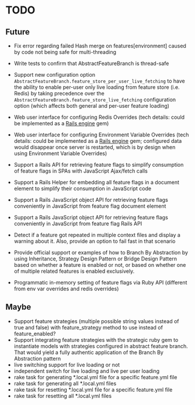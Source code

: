 # TODO

## Future

- Fix error regarding failed Hash merge on features[environment] caused by code not being safe for multi-threading
- Write tests to confirm that AbstractFeatureBranch is thread-safe

- Support new configuration option `AbstractFeatureBranch.feature_store_per_user_live_fetching` to have the ability to enable per-user only live loading from feature store (i.e. Redis) by taking precedence over the `AbstractFeatureBranch.feature_store_live_fetching` configuration option (which affects both general and per-user feature loading)

- Web user interface for configuring Redis Overrides (tech details: could be implemented as a [Rails engine](https://guides.rubyonrails.org/engines.html) gem)
- Web user interface for configuring Environment Variable Overrides (tech details: could be implemented as a [Rails engine](https://guides.rubyonrails.org/engines.html) gem; configured data would disappear once server is restarted, which is by design when using Environment Variable Overrides)
- Support a Rails API for retrieving feature flags to simplify consumption of feature flags in SPAs with JavaScript Ajax/fetch calls
- Support a Rails Helper for embedding all feature flags in a document element to simplify their consumption in JavaScript code
- Support a Rails JavaScript object API for retrieving feature flags conveniently in JavaScript from feature flag document element
- Support a Rails JavaScript object API for retrieving feature flags conveniently in JavaScript from feature flag Rails API
- Detect if a feature got repeated in multiple context files and display a warning about it. Also, provide an option to fail fast in that scenario
- Provide official support or examples of how to Branch By Abstraction by using Inheritance, Strategy Design Pattern or Bridge Design Pattern based on whether a feature is enabled or not, or based on whether one of multiple related features is enabled exclusively.
- Programmatic in-memory setting of feature flags via Ruby API (different from env var overrides and redis overrides)

## Maybe

- Support feature strategies (multiple possible string values instead of true and false) with feature_strategy method to use instead of feature_enabled?
- Support integrating feature strategies with the strategic ruby gem to instantiate models with strategies configured in abstract feature branch. That would yield a fully authentic application of the Branch By Abstraction pattern
- live switching support for live loading or not
- independent switch for live loading and live per user loading
- rake task for generating *.local.yml file for a specific feature.yml file
- rake task for generating all *.local.yml files
- rake task for resetting *.local.yml file for a specific feature.yml file
- rake task for resetting all *.local.yml files
